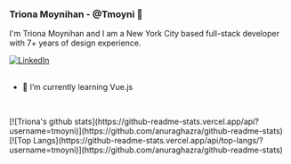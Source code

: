 ### Triona Moynihan - @Tmoyni 👋
I'm Triona Moynihan and I am a New York City based full-stack developer with 7+ years of design experience.

<div>
  <a href="https://www.linkedin.com/in/trionamoynihan/">
  <img src="https://img.shields.io/badge/-LinkedIn-%233781da" alt="LinkedIn"/></a> 
</div>
<br>

- 🌱 I’m currently learning Vue.js

<br>

<p>
  [![Triona's github stats](https://github-readme-stats.vercel.app/api?username=tmoyni)](https://github.com/anuraghazra/github-readme-stats)
  [![Top Langs](https://github-readme-stats.vercel.app/api/top-langs/?username=tmoyni)](https://github.com/anuraghazra/github-readme-stats)
</p>



<!--
**Tmoyni/Tmoyni** is a ✨ _special_ ✨ repository because its `README.md` (this file) appears on your GitHub profile.

Here are some ideas to get you started:

- 🔭 I’m currently working on ...
- 🌱 I’m currently learning ...
- 👯 I’m looking to collaborate on ...
- 🤔 I’m looking for help with ...
- 💬 Ask me about ...
- 📫 How to reach me: ...
- 😄 Pronouns: ...
- ⚡ Fun fact: ...
-->
